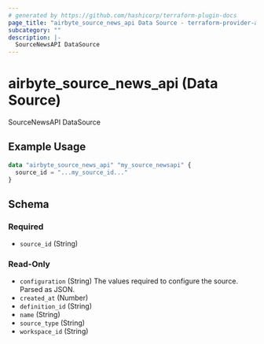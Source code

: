 ```yaml
---
# generated by https://github.com/hashicorp/terraform-plugin-docs
page_title: "airbyte_source_news_api Data Source - terraform-provider-airbyte"
subcategory: ""
description: |-
  SourceNewsAPI DataSource
---
```


# airbyte_source_news_api (Data Source)

SourceNewsAPI DataSource

## Example Usage

```terraform
data "airbyte_source_news_api" "my_source_newsapi" {
  source_id = "...my_source_id..."
}
```

<!-- schema generated by tfplugindocs -->
## Schema

### Required

- `source_id` (String)

### Read-Only

- `configuration` (String) The values required to configure the source. Parsed as JSON.
- `created_at` (Number)
- `definition_id` (String)
- `name` (String)
- `source_type` (String)
- `workspace_id` (String)
